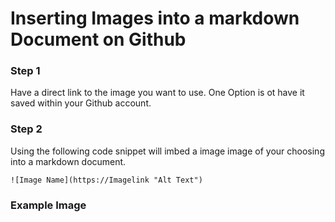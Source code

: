 # Inserting Images into a markdown Document on Github

### Step 1
Have a direct link to the image you want to use. One Option is ot have it saved within your Github account. 

### Step 2
Using the following code snippet will imbed a image image of your choosing into a markdown document.
```
![Image Name](https://Imagelink "Alt Text")
```
### Example Image
